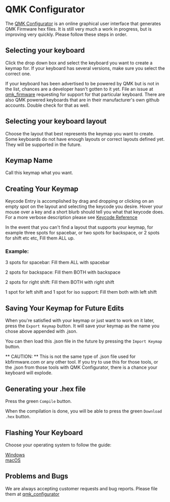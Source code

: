 # QMK Configurator

The [QMK Configurator](https://config.qmk.fm) is an online graphical user interface that generates QMK Firmware hex files. It is still very much a work in progress, but is improving very quickly. Please follow these steps in order. 

## Selecting your keyboard

Click the drop down box and select the keyboard you want to create a keymap for. If your keyboard has several versions, make sure you select the correct one. 

If your keyboard has been advertised to be powered by QMK but is not in the list, chances are a developer hasn't gotten to it yet. File an issue at [qmk_firmware](https://github.com/qmk/qmk_firmware/issues) requesting for support for that particular keyboard. There are also QMK powered keyboards that are in their manufacturer's own github accounts. Double check for that as well. 

## Selecting your keyboard layout

Choose the layout that best represents the keymap you want to create. Some keyboards do not have enough layouts or correct layouts defined yet. They will be supported in the future. 

## Keymap Name

Call this keymap what you want. 

## Creating Your Keymap

Keycode Entry is accomplished by drag and dropping or clicking on an empty spot on the layout and selecting the keycode you desire. Hover your mouse over a key and a short blurb should tell you what that keycode does. For a more verbose description please see [Keycode Reference](https://docs.qmk.fm/keycodes)  

In the event that you can't find a layout that supports your keymap, for example three spots for spacebar, or two spots for backspace, or 2 spots for shift etc etc, Fill them ALL up. 

### Example:

3 spots for spacebar: Fill them ALL with spacebar

2 spots for backspace: Fill them BOTH with backspace

2 spots for right shift: Fill them BOTH with right shift

1 spot for left shift and 1 spot for iso support: Fill them both with left shift

## Saving Your Keymap for Future Edits

When you're satisfied with your keymap or just want to work on it later, press the `Export Keymap` button. It will save your keymap as the name you chose above appended with .json. 

You can then load this .json file in the future by pressing the `Import Keymap` button. 

** CAUTION: ** This is not the same type of .json file used for kbfirmware.com or any other tool. If you try to use this for those tools, or the .json from those tools with QMK Configurator, there is a chance your keyboard will explode. 

## Generating your .hex file

Press the green `Compile` button.

When the compilation is done, you will be able to press the green `Download .hex` button. 

## Flashing Your Keyboard

Choose your operating system to follow the guide:

[Windows](windows_flashing.md)    
[macOS](macos_flashing.md)   

## Problems and Bugs

We are always accepting customer requests and bug reports. Please file them at [qmk_configurator](https://github.com/qmk/qmk_configurator/issues)
